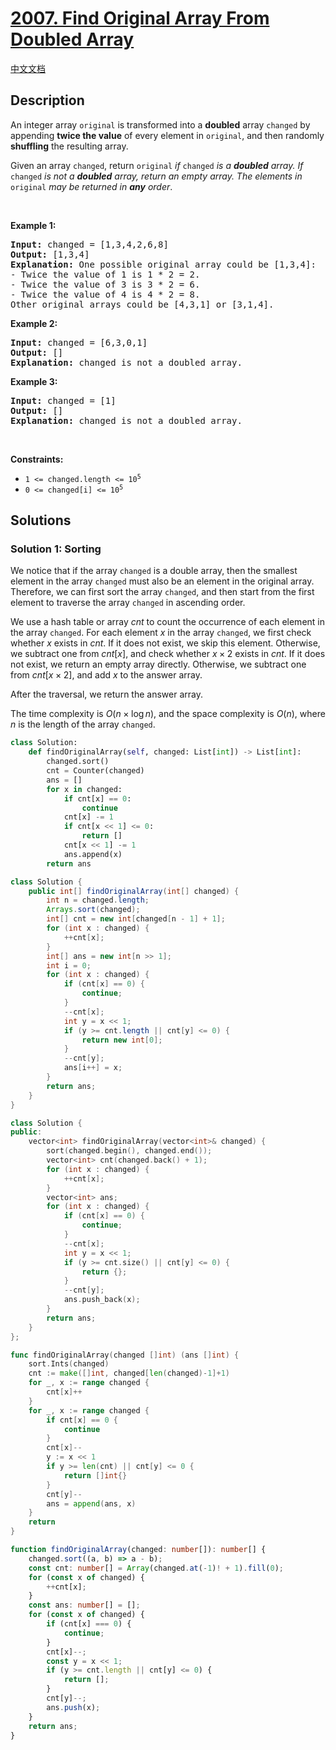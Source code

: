 # [2007. Find Original Array From Doubled Array](https://leetcode.com/problems/find-original-array-from-doubled-array)

[中文文档](/solution/2000-2099/2007.Find%20Original%20Array%20From%20Doubled%20Array/README.md)

<!-- tags:Greedy,Array,Hash Table,Sorting -->

<!-- difficulty:Medium -->

## Description

<p>An integer array <code>original</code> is transformed into a <strong>doubled</strong> array <code>changed</code> by appending <strong>twice the value</strong> of every element in <code>original</code>, and then randomly <strong>shuffling</strong> the resulting array.</p>

<p>Given an array <code>changed</code>, return <code>original</code><em> if </em><code>changed</code><em> is a <strong>doubled</strong> array. If </em><code>changed</code><em> is not a <strong>doubled</strong> array, return an empty array. The elements in</em> <code>original</code> <em>may be returned in <strong>any</strong> order</em>.</p>

<p>&nbsp;</p>
<p><strong class="example">Example 1:</strong></p>

<pre>
<strong>Input:</strong> changed = [1,3,4,2,6,8]
<strong>Output:</strong> [1,3,4]
<strong>Explanation:</strong> One possible original array could be [1,3,4]:
- Twice the value of 1 is 1 * 2 = 2.
- Twice the value of 3 is 3 * 2 = 6.
- Twice the value of 4 is 4 * 2 = 8.
Other original arrays could be [4,3,1] or [3,1,4].
</pre>

<p><strong class="example">Example 2:</strong></p>

<pre>
<strong>Input:</strong> changed = [6,3,0,1]
<strong>Output:</strong> []
<strong>Explanation:</strong> changed is not a doubled array.
</pre>

<p><strong class="example">Example 3:</strong></p>

<pre>
<strong>Input:</strong> changed = [1]
<strong>Output:</strong> []
<strong>Explanation:</strong> changed is not a doubled array.
</pre>

<p>&nbsp;</p>
<p><strong>Constraints:</strong></p>

<ul>
	<li><code>1 &lt;= changed.length &lt;= 10<sup>5</sup></code></li>
	<li><code>0 &lt;= changed[i] &lt;= 10<sup>5</sup></code></li>
</ul>

## Solutions

### Solution 1: Sorting

We notice that if the array `changed` is a double array, then the smallest element in the array `changed` must also be an element in the original array. Therefore, we can first sort the array `changed`, and then start from the first element to traverse the array `changed` in ascending order.

We use a hash table or array $cnt$ to count the occurrence of each element in the array `changed`. For each element $x$ in the array `changed`, we first check whether $x$ exists in $cnt$. If it does not exist, we skip this element. Otherwise, we subtract one from $cnt[x]$, and check whether $x \times 2$ exists in $cnt$. If it does not exist, we return an empty array directly. Otherwise, we subtract one from $cnt[x \times 2]$, and add $x$ to the answer array.

After the traversal, we return the answer array.

The time complexity is $O(n \times \log n)$, and the space complexity is $O(n)$, where $n$ is the length of the array `changed`.

<!-- tabs:start -->

```python
class Solution:
    def findOriginalArray(self, changed: List[int]) -> List[int]:
        changed.sort()
        cnt = Counter(changed)
        ans = []
        for x in changed:
            if cnt[x] == 0:
                continue
            cnt[x] -= 1
            if cnt[x << 1] <= 0:
                return []
            cnt[x << 1] -= 1
            ans.append(x)
        return ans
```

```java
class Solution {
    public int[] findOriginalArray(int[] changed) {
        int n = changed.length;
        Arrays.sort(changed);
        int[] cnt = new int[changed[n - 1] + 1];
        for (int x : changed) {
            ++cnt[x];
        }
        int[] ans = new int[n >> 1];
        int i = 0;
        for (int x : changed) {
            if (cnt[x] == 0) {
                continue;
            }
            --cnt[x];
            int y = x << 1;
            if (y >= cnt.length || cnt[y] <= 0) {
                return new int[0];
            }
            --cnt[y];
            ans[i++] = x;
        }
        return ans;
    }
}
```

```cpp
class Solution {
public:
    vector<int> findOriginalArray(vector<int>& changed) {
        sort(changed.begin(), changed.end());
        vector<int> cnt(changed.back() + 1);
        for (int x : changed) {
            ++cnt[x];
        }
        vector<int> ans;
        for (int x : changed) {
            if (cnt[x] == 0) {
                continue;
            }
            --cnt[x];
            int y = x << 1;
            if (y >= cnt.size() || cnt[y] <= 0) {
                return {};
            }
            --cnt[y];
            ans.push_back(x);
        }
        return ans;
    }
};
```

```go
func findOriginalArray(changed []int) (ans []int) {
	sort.Ints(changed)
	cnt := make([]int, changed[len(changed)-1]+1)
	for _, x := range changed {
		cnt[x]++
	}
	for _, x := range changed {
		if cnt[x] == 0 {
			continue
		}
		cnt[x]--
		y := x << 1
		if y >= len(cnt) || cnt[y] <= 0 {
			return []int{}
		}
		cnt[y]--
		ans = append(ans, x)
	}
	return
}
```

```ts
function findOriginalArray(changed: number[]): number[] {
    changed.sort((a, b) => a - b);
    const cnt: number[] = Array(changed.at(-1)! + 1).fill(0);
    for (const x of changed) {
        ++cnt[x];
    }
    const ans: number[] = [];
    for (const x of changed) {
        if (cnt[x] === 0) {
            continue;
        }
        cnt[x]--;
        const y = x << 1;
        if (y >= cnt.length || cnt[y] <= 0) {
            return [];
        }
        cnt[y]--;
        ans.push(x);
    }
    return ans;
}
```

<!-- tabs:end -->

<!-- end -->
